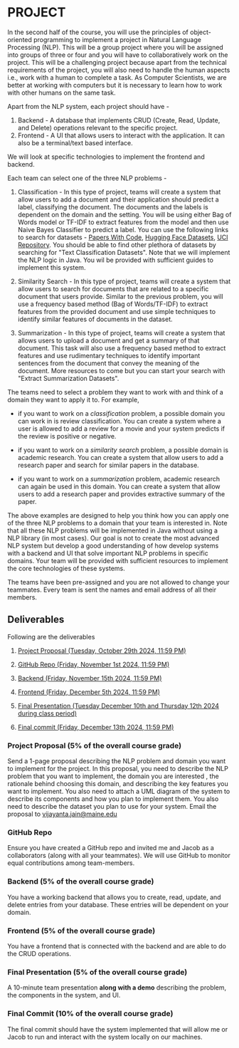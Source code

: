# PROJECT

In the second half of the course, you will use the principles of object-oriented programming to implement a project in Natural Language Processing (NLP). This will be a group project where you will be assigned into groups of three or four and you will have to collaboratively work on the project. This will be a challenging project because apart from the technical requirements of the project, you will also need to handle the human aspects i.e., work with a human to complete a task. As Computer Scientists, we are better at working with computers but it is necessary to learn how to work with other humans on the same task. 

Apart from the NLP system, each project should have - 

1. Backend - A database that implements CRUD (Create, Read, Update, and Delete) operations relevant to the specific project.
2. Frontend - A UI that allows users to interact with the application. It can also be a terminal/text based interface.

We will look at specific technologies to implement the frontend and backend.

Each team can select one of the three NLP problems - 

1. Classification - In this type of project, teams will create a system that allow users to add a document and their application should predict a label, classifying the document. The documents and the labels is dependent on the domain and the setting. You will be using either Bag of Words model or TF-IDF to extract features from the model and then use Naive Bayes Classifier to predict a label. You can use the following links to search for datasets - [Papers With Code](https://paperswithcode.com/task/text-classification), [Hugging Face Datasets](https://huggingface.co/datasets?modality=modality:text&sort=trending), [UCI Repository](https://archive.ics.uci.edu/datasets?skip=0&take=10&sort=desc&orderBy=NumHits&search=&Types=Text). You should be able to find other plethora of datasets by searching for "Text Classification Datasets". Note that we will implement the NLP logic in Java. You wil be provided with sufficient guides to implement this system.  

2. Similarity Search - In this type of project, teams will create a system that allow users to search for documents that are related to a specific document that users provide. Similar to the previous problem, you will use a frequency based method (Bag of Words/TF-IDF) to extract features from the provided document and use simple techniques to identify similar features of documents in the dataset.

3. Summarization - In this type of project, teams will create a system that allows users to upload a document and get a summary of that document. This task will also use a frequency based method to extract features and use rudimentary techniques to identify important sentences from the document that convey the meaning of the document.  More resources to come but you can start your search with "Extract Summarization Datasets".

The teams need to select a problem they want to work with and think of a domain they want to apply it to. For example, 

* if you want to work on a *classification* problem, a possible domain you can work in is review classification. You can create a system where a user is allowed to add a review for a movie and your system predicts if the review is positive or negative.

* if you want to work on a *similarity search* problem, a possible domain is academic research. You can create a system that allow users to add a research paper and search for similar papers in the database.

* if you want to work on a *summarization* problem, academic research can again be used in this domain. You can create a system that allow users to add a research paper and provides extractive summary of the paper. 

The above examples are designed to help you think how you can apply one of the three NLP problems to a domain that your team is interested in. Note that all these NLP problems will be implemented in Java without using a NLP library (in most cases). Our goal is not to create the most advanced NLP system but develop a good understanding of how develop systems with a backend and UI that solve important NLP problems in specific domains. Your team will be provided with sufficient resources to implement the core technologies of these systems. 

The teams have been pre-assigned and you are not allowed to change your teammates. Every team is sent the names and email address of all their members. 

## Deliverables

Following are the deliverables

1. [Project Proposal (Tuesday, October 29th 2024, 11:59 PM)](#project-proposal-5-of-the-overall-course-grade)

2. [GitHub Repo (Friday, November 1st 2024, 11:59 PM)](#github-repo)

3. [Backend (Friday, November 15th 2024, 11:59 PM)](#backend-5-of-the-overall-course-grade)

4. [Frontend (Friday, December 5th 2024, 11:59 PM)](#frontend-5-of-the-overall-course-grade)

5. [Final Presentation (Tuesday December 10th and Thursday 12th 2024 during class period)](#final-presentation-5-of-the-overall-course-grade)

6. [Final commit (Friday, December 13th 2024, 11:59 PM)](#final-commit-10-of-the-overall-course-grade)



### Project Proposal (5% of the overall course grade)

Send a 1-page proposal describing the NLP problem and domain you want to implement for the project. In this proposal, you need to describe the NLP problem that you want to implement, the domain you are interested , the rationale behind choosing this domain, and describing the key features you want to implement. You also need to attach a UML diagram of the system to describe its components and how you plan to implement them. You also need to describe the dataset you plan to use for your system. Email the proposal to vijayanta.jain@maine.edu

### GitHub Repo

Ensure you have created a GitHub repo and invited me and Jacob as a collaborators (along with all your teammates). We will use GitHub to monitor equal contributions among team-members. 

### Backend (5% of the overall course grade)

You have a working backend that allows you to create, read, update, and delete entries from your database. These entries will be dependent on your domain.

### Frontend (5% of the overall course grade)

You have a frontend that is connected with the backend and are able to do the CRUD operations.

### Final Presentation (5% of the overall course grade)

A 10-minute team presentation **along with a demo** describing the problem, the components in the system, and UI.

### Final Commit (10% of the overall course grade)

The final commit should have the system implemented that will allow me or Jacob to run and interact with the system locally on our machines. 
